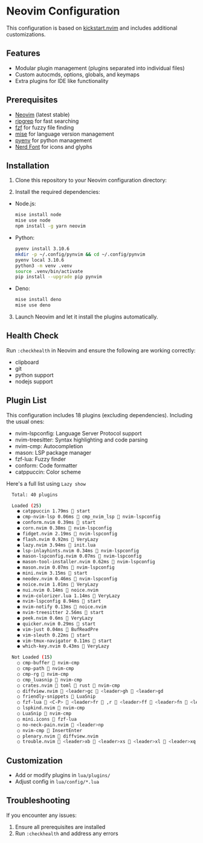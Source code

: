 # Neovim Configuration

This configuration is based on [kickstart.nvim](https://github.com/nvim-lua/kickstart.nvim) and includes additional customizations.

## Features

- Modular plugin management (plugins separated into individual files)
- Custom autocmds, options, globals, and keymaps
- Extra plugins for IDE like functionality

## Prerequisites

- [Neovim](https://neovim.io/) (latest stable)
- [ripgrep](https://github.com/BurntSushi/ripgrep) for fast searching
- [fzf](https://github.com/junegunn/fzf) for fuzzy file finding
- [mise](https://github.com/jdx/mise) for language version management
- [pyenv](https://github.com/pyenv/pyenv) for python management
- [Nerd Font](https://www.nerdfonts.com/font-downloads) for icons and glyphs

## Installation

1. Clone this repository to your Neovim configuration directory:

2. Install the required dependencies:

- Node.js:

  ```bash
  mise install node
  mise use node
  npm install -g yarn neovim
  ```

- Python:

  ```bash
  pyenv install 3.10.6
  mkdir -p ~/.config/pynvim && cd ~/.config/pynvim
  pyenv local 3.10.6
  python3 -m venv .venv
  source .venv/bin/activate
  pip install --upgrade pip pynvim
  ```

- Deno:
  ```bash
  mise install deno
  mise use deno
  ```

3. Launch Neovim and let it install the plugins automatically.

## Health Check

Run `:checkhealth` in Neovim and ensure the following are working correctly:

- clipboard
- git
- python support
- nodejs support

## Plugin List

This configuration includes 18 plugins (excluding dependencies).
Including the usual ones:

- nvim-lspconfig: Language Server Protocol support
- nvim-treesitter: Syntax highlighting and code parsing
- nvim-cmp: Autocompletion
- mason: LSP package manager
- fzf-lua: Fuzzy finder
- conform: Code formatter
- catppuccin: Color scheme

Here's a full list using `Lazy show`

```bash
  Total: 40 plugins

  Loaded (25)
    ● catppuccin 1.79ms  start
    ● cmp-nvim-lsp 0.06ms 󰢱 cmp_nvim_lsp  nvim-lspconfig
    ● conform.nvim 0.39ms  start
    ● corn.nvim 0.38ms  nvim-lspconfig
    ● fidget.nvim 2.19ms  nvim-lspconfig
    ● flash.nvim 0.92ms  VeryLazy
    ● lazy.nvim 3.94ms  init.lua
    ● lsp-inlayhints.nvim 0.34ms  nvim-lspconfig
    ● mason-lspconfig.nvim 0.07ms  nvim-lspconfig
    ● mason-tool-installer.nvim 0.62ms  nvim-lspconfig
    ● mason.nvim 0.07ms  nvim-lspconfig
    ● mini.nvim 3.15ms  start
    ● neodev.nvim 0.46ms  nvim-lspconfig
    ● noice.nvim 1.01ms  VeryLazy
    ● nui.nvim 0.14ms  noice.nvim
    ● nvim-colorizer.lua 1.14ms  VeryLazy
    ● nvim-lspconfig 8.94ms  start
    ● nvim-notify 0.13ms  noice.nvim
    ● nvim-treesitter 2.56ms  start
    ● peek.nvim 0.6ms  VeryLazy
    ● quicker.nvim 0.29ms  start
    ● vim-just 0.04ms  BufReadPre
    ● vim-sleuth 0.22ms  start
    ● vim-tmux-navigator 0.11ms  start
    ● which-key.nvim 0.43ms  VeryLazy

  Not Loaded (15)
    ○ cmp-buffer  nvim-cmp
    ○ cmp-path  nvim-cmp
    ○ cmp-rg  nvim-cmp
    ○ cmp_luasnip  nvim-cmp
    ○ crates.nvim  toml  rust  nvim-cmp
    ○ diffview.nvim  <leader>gc  <leader>gh  <leader>gd
    ○ friendly-snippets  LuaSnip
    ○ fzf-lua  <C-P>  <leader>fr  ,r  <leader>ff  <leader>fn  <leader>fg  <leader>f/  <leader>fh  <leader><leader>  <leader>fw  ,,  <leader>f.  <leader>fp  <leader>fb  <leader>fd
    ○ lspkind.nvim  nvim-cmp
    ○ LuaSnip  nvim-cmp
    ○ mini.icons  fzf-lua
    ○ no-neck-pain.nvim  <leader>np
    ○ nvim-cmp  InsertEnter
    ○ plenary.nvim  diffview.nvim
    ○ trouble.nvim  <leader>xb  <leader>xs  <leader>xl  <leader>xq  <leader>xx
```

## Customization

- Add or modify plugins in `lua/plugins/`
- Adjust config in `lua/config/*.lua`

## Troubleshooting

If you encounter any issues:

1. Ensure all prerequisites are installed
2. Run `:checkhealth` and address any errors
